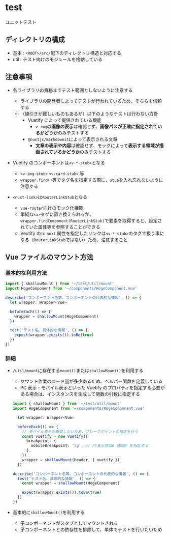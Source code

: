 # test

ユニットテスト

## ディレクトリの構成

- 基本 : `<ROOT>/src/`配下のディレクトリ構造と対応する
- util : テスト向けのモジュールを格納している

## 注意事項

- 各ライブラリの責務までテスト範囲としないように注意する

  - ライブラリの開発者によってテストが行われているため、そちらを信頼する
  - （線引きが難しいものもあるが）以下のようなテストは行わない方針
    - Vuetify によって提供されている機能
      - `v-img`の**画像の表示**は確認せず、**画像パスが正確に指定されているかどうか**のみテストする
    - `@nuxtjs/markdownit`によって表示される文章
      - **文章の表示や内容**は確認せず、モックによって**表示する領域が描画されているかどうか**のみテストする

- Vuetify のコンポーネントは`<v-*-stub>`となる

  - `<v-img-stub>` `<v-card-stub>` 等
  - `wrapper.find()`等でタグ名を指定する際に、`stub`を入れ忘れないように注意する

- `<nuxt-link>`は`RouterLinkStub`となる
  - `vue-router`向けのモック化機能
  - 単純な`<a>`タグに置き換えられるが、`wrapper.findComponent(RouterLinkStub)`で要素を取得すると、設定されていた属性等を参照することができる
  - Veutify の`to` `nuxt` 属性を指定したリンクは`<v-*-stub>`のタグで扱う事になる（`RouterLinkStub`ではない）ため、注意すること

## Vue ファイルのマウント方法

### 基本的な利用方法

```TypeScript
import { shallowMount } from '~/test/util/mount'
import HogeComponent from '~/components/HogeComponent.vue'

describe('コンポーネント名等、コンポーネントの代表的な情報', () => {
  let wrapper: Wrapper<Vue>

  beforeEach(() => {
    wrapper = shallowMount(HogeComponent)
  })

  test('テスト名、具体的な情報', () => {
    expect(wrapper.exists()).toBe(true)
  })
})
```

### 詳細

- `/util/mount`に存在する`mount()`または`shallowMount()`を利用する

  - マウント作業のコード量が多少あるため、ヘルパー関数を定義している
  - PC 表示・モバイル表示といった Vuetify のプロパティを指定する必要がある場合は、インスタンスを生成して関数の引数に指定する

  ```TypeScript
  import { shallowMount } from '~/test/util/mount'
  import HogeComponent from '~/components/HogeComponent.vue'

    let wrapper: Wrapper<Vue>

    beforeEach(() => {
      // モバイル表示を確認したいため、ブレークポイントの指定を行う
      const vuetify = new Vuetify({
        breakpoint: {
          mobileBreakpoint: 'lg', // PC表示時は0（数値）を指定する
        },
      })
      wrapper = shallowMount(Header, { vuetify })
    })

  describe('コンポーネント名等、コンポーネントの代表的な情報', () => {
    test('テスト名、具体的な情報', () => {
      const wrapper = shallowMount(HogeComponent)

      expect(wrapper.exists()).toBe(true)
    })
  })
  ```

- 基本的に`shallowMount()`を利用する

  - 子コンポーネントがスタブとしてマウントされる
  - 子コンポーネントとの依存性を排除して、単体でテストを行いたいため
